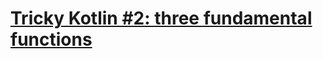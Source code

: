 # [Tricky Kotlin #2: three fundamental functions](https://www.codewars.com/kata/59b33fb95227ddcb5f0000d4)